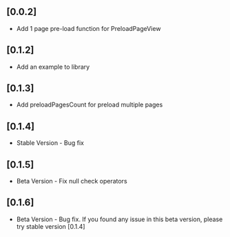 ## [0.0.2]

* Add 1 page pre-load function for PreloadPageView

## [0.1.2]

* Add an example to library

## [0.1.3]

* Add preloadPagesCount for preload multiple pages

## [0.1.4]

* Stable Version - Bug fix

## [0.1.5]

* Beta Version - Fix null check operators

## [0.1.6]

* Beta Version - Bug fix. If you found any issue in this beta version, please try stable version [0.1.4]
